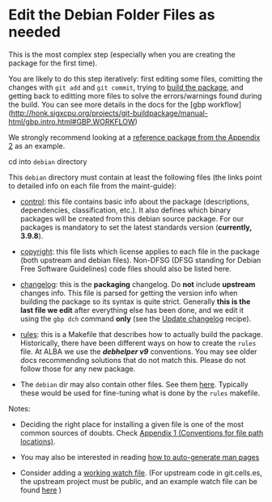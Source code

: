 # Edit the Debian Folder Files as needed

This is the most complex step (especially when you are creating the package for 
the first time). 

You are likely to do this step iteratively: 
first editing some files, comitting the changes with `git add` and `git commit`,
trying to [build the package](recipe.Build_package.md),
and getting back to editting more files to solve the errors/warnings found 
during the build. You can see more details in the docs for the [gbp workflow]
(http://honk.sigxcpu.org/projects/git-buildpackage/manual-html/gbp.intro.html#GBP.WORKFLOW)

We strongly recommend looking at a [reference package from the Appendix  2](Appendix_2.md) 
as an example. 

cd into `debian` directory

This `debian` directory must contain at least the following files (the links point 
to detailed info on each file from the maint-guide): 

- [control](https://www.debian.org/doc/manuals/maint-guide/dreq.en.html#control): 
this file contains basic info about the package (descriptions, dependencies, 
classification, etc.). It also defines which binary packages will be created 
from this debian source package. For our packages is mandatory to set the latest
standards version (**currently, 3.9.8**).

- [copyright](https://www.debian.org/doc/manuals/maint-guide/dreq.en.html#copyright): 
this file lists which license applies to each file in the package (both upstream
and debian files). Non-DFSG (DFSG standing for Debian Free Software Guidelines) 
code files should also be listed here.

- [changelog](https://www.debian.org/doc/manuals/maint-guide/dreq.en.html#changelog): 
this is the **packaging** changelog. Do **not** include **upstream** changes info.
This file is parsed for getting the version info when building the package so 
its syntax is quite strict. Generally **this is the last file we edit** after 
everything else has been done, and we edit it using the `gbp dch` command 
**only** (see the [Update changelog](recipe.Update_changelog_and_tag.md) recipe).

- [rules](https://www.debian.org/doc/manuals/maint-guide/dreq.en.html#rules): 
this is a Makefile that describes how to actually build the package. 
Historically, there have been different ways on how to create the `rules` file. 
At ALBA we use the ***debhelper v9*** conventions. You may see older docs 
recommending solutions that do not match this. Please do not follow those for 
any new package.

- The `debian` dir may also contain other files. See them [here](https://www.debian.org/doc/manuals/maint-guide/dother.en.html). 
Typically these would be used for fine-tuning what is done by the `rules` 
makefile.

Notes:

- Deciding the right place for installing a given file is one of the most common
sources of doubts. Check [Appendix 1 (Conventions for file path locations)](Appendix_1.md).

- You may also be interested in reading [how to auto-generate man pages](recipe.Autogenerating_manpages.md)

- Consider adding a [working watch file](https://wiki.debian.org/debian/watch). 
(For upstream code in git.cells.es, the upstream project must be public, and an 
example watch file can be found [here](https://git.cells.es/ctpkg/linacgui_deb/blob/46ffecf544cd5381ecb799e7d32c1e0126164dc8/debian/watch) )
